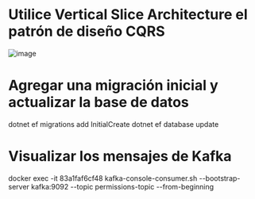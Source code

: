 # Utilice Vertical Slice Architecture el patrón de diseño CQRS

![image](https://github.com/user-attachments/assets/f8f42d13-3d90-4778-9787-d028a90e7f61)


# Agregar una migración inicial y actualizar la base de datos
dotnet ef migrations add InitialCreate
dotnet ef database update

# Visualizar los mensajes de Kafka
docker exec -it 83a1faf6cf48 kafka-console-consumer.sh --bootstrap-server kafka:9092 --topic permissions-topic --from-beginning

